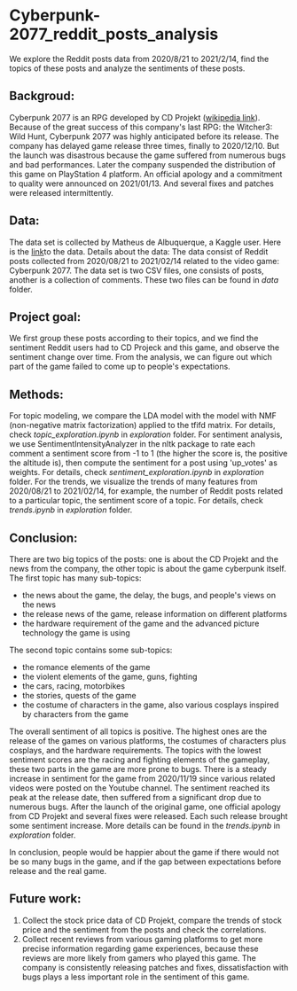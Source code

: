 
# Cyberpunk-2077_reddit_posts_analysis
We explore the Reddit posts data from 2020/8/21 to 2021/2/14, find the topics of these posts and analyze the sentiments of these posts.


## Backgroud:
Cyberpunk 2077 is an RPG developed by CD Projekt ([wikipedia link](https://en.wikipedia.org/wiki/Cyberpunk_2077)). Because of the great success of this company's last RPG: the Witcher3: Wild Hunt, Cyberpunk 2077 was highly anticipated before its release. The company has delayed game release three times, finally to 2020/12/10. But the launch was disastrous because the game suffered from numerous bugs and bad performances. Later the company suspended the distribution of this game on PlayStation 4 platform. An official apology and a commitment to quality were announced on 2021/01/13. And several fixes and patches were released intermittently.

## Data:
The data set is collected by Matheus de Albuquerque, a Kaggle user. Here is the [link](https://www.kaggle.com/matheusdalbuquerque/rcyberpunkgame-posts)to the data.
Details about the data:
The data consist of Reddit posts collected from 2020/08/21 to 2021/02/14 related to the video game: Cyberpunk 2077. The data set is two CSV files, one consists of posts, another is a collection of comments. These two files can be found in *data* folder.

## Project goal:
We first group these posts according to their topics, and we find the sentiment Reddit users had to CD Projeck and this game, and observe the sentiment change over time. From the analysis, we can figure out which part of the game failed to come up to people's expectations.

## Methods:
For topic modeling, we compare the LDA model with the model with NMF (non-negative matrix factorization) applied to the tfifd matrix. For details, check *topic_exploration.ipynb* in *exploration* folder.
For sentiment analysis, we use SentimentIntensityAnalyzer in the nltk package to rate each comment a sentiment score from -1 to 1 (the higher the score is, the positive the altitude is), then compute the sentiment for a post using 'up_votes' as weights. For details, check *sentiment_exploration.ipynb* in *exploration* folder.
For the trends, we visualize the trends of many features from 2020/08/21 to 2021/02/14, for example, the number of Reddit posts related to a particular topic, the sentiment score of a topic. For details, check *trends.ipynb* in *exploration* folder.

## Conclusion:
There are two big topics of the posts: one is about the CD Projekt and the news from the company, the other topic is about the game cyberpunk itself.
The first topic has many sub-topics: 
- the news about the game, the delay, the bugs, and people's views on the news
- the release news of the game, release information on different platforms
- the hardware requirement of the game and the advanced picture technology the game is using

The second topic contains some sub-topics:
- the romance elements of the game
- the violent elements of the game, guns, fighting
- the cars, racing, motorbikes 
- the stories, quests of the game
- the costume of characters in the game, also various cosplays inspired by characters from the game

The overall sentiment of all topics is positive. The highest ones are the release of the games on various platforms, the costumes of characters plus cosplays, and the hardware requirements. The topics with the lowest sentiment scores are the racing and fighting elements of the gameplay, these two parts in the game are more prone to bugs.
There is a steady increase in sentiment for the game from 2020/11/19 since various related videos were posted on the Youtube channel. The sentiment reached its peak at the release date, then suffered from a significant drop due to numerous bugs. After the launch of the original game, one official apology from CD Projekt and several fixes were released. Each such release brought some sentiment increase. 
More details can be found in the *trends.ipynb* in *exploration* folder.

In conclusion, people would be happier about the game if there would not be so many bugs in the game, and if the gap between expectations before release and the real game.


## Future work:
1. Collect the stock price data of CD Projekt, compare the trends of stock price and the sentiment from the posts and check the correlations.
2. Collect recent reviews from various gaming platforms to get more precise information regarding game experiences, because these reviews are more likely from gamers who played this game. The company is consistently releasing patches and fixes, dissatisfaction with bugs plays a less important role in the sentiment of this game. 
